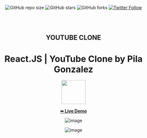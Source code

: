 <div align="center">
  
  ![GitHub repo size](https://img.shields.io/github/repo-size/Pilag6/youtube-Clone)
  ![GitHub stars](https://img.shields.io/github/stars/Pilag6/youtube-Clone?style=social)
  ![GitHub forks](https://img.shields.io/github/forks/Pilag6/youtube-Clone?style=social)
  [![Twitter Follow](https://img.shields.io/twitter/follow/PilaGonzalezOk?style=social)](https://twitter.com/intent/follow?screen_name=PilaGonzalezOk)

  <br />
  <br />

  <h2 align="center">YOUTUBE CLONE</h2>

  # React.JS | YouTube Clone by Pila Gonzalez
  
  <img src="https://upload.wikimedia.org/wikipedia/commons/thumb/a/a7/React-icon.svg/2300px-React-icon.svg.png" width="78">


  
  
  <a href="https://pilag6.github.io/youtube-Clone/"><strong>➥ Live Demo</strong></a>

![image](https://user-images.githubusercontent.com/79191808/222965790-f9d435be-7ab5-46e6-aa12-245950a3cf63.png)

![image](https://user-images.githubusercontent.com/79191808/222966042-372202dd-cac5-4313-ba95-c2d95d6f138e.png)








</div>
